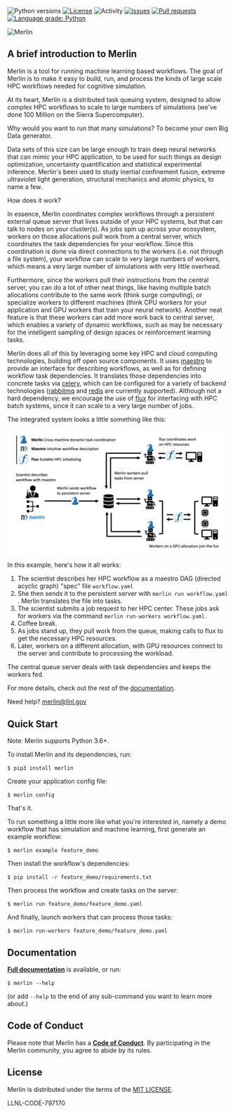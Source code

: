![Python versions](https://img.shields.io/pypi/pyversions/merlin)
[![License](https://img.shields.io/pypi/l/merlin)](https://pypi.org/project/merlin/)
![Activity](https://img.shields.io/github/commit-activity/m/LLNL/merlin)
[![Issues](https://img.shields.io/github/issues/LLNL/merlin)](https://github.com/LLNL/merlin/issues)
[![Pull requests](https://img.shields.io/github/issues-pr/LLNL/merlin)](https://github.com/LLNL/merlin/pulls)
[![Language grade: Python](https://img.shields.io/lgtm/grade/python/g/LLNL/merlin.svg?logo=lgtm&logoWidth=18)](https://lgtm.com/projects/g/LLNL/merlin/context:python)

![Merlin](https://raw.githubusercontent.com/LLNL/merlin/main/docs/images/merlin.png)

## A brief introduction to Merlin
Merlin is a tool for running machine learning based workflows. The goal of
Merlin is to make it easy to build, run, and process the kinds of large
scale HPC workflows needed for cognitive simulation.

At its heart, Merlin is a distributed task queuing system, designed to allow complex
HPC workflows to scale to large numbers of simulations 
(we've done 100 Million on the Sierra Supercomputer).

Why would you want to run that many simulations?
To become your own Big Data generator.

Data sets of this size can be large enough to train deep neural networks
that can mimic your HPC application, to be used for such
things as design optimization, uncertainty quantification and statistical
experimental inference. Merlin's been used to study inertial confinement
fusion, extreme ultraviolet light generation, structural mechanics and
atomic physics, to name a few.

How does it work?

In essence, Merlin coordinates complex workflows through a persistent
external queue server that lives outside of your HPC systems, but that
can talk to nodes on your cluster(s). As jobs spin up across your ecosystem,
workers on those allocations pull work from a central server, which
coordinates the task dependencies for your workflow. Since this coordination
is done via direct connections to the workers (i.e. not through a file
system), your workflow can scale to very large numbers of workers,
which means a very large number of simulations with very little overhead.

Furthermore, since the workers pull their instructions from the central
server, you can do a lot of other neat things, like having multiple
batch allocations contribute to the same work (think surge computing), or
specialize workers to different machines (think CPU workers for your
application and GPU workers that train your neural network). Another
neat feature is that these workers can add more work back to central
server, which enables a variety of dynamic workflows, such as may be
necessary for the intelligent sampling of design spaces or reinforcement
learning tasks.

Merlin does all of this by leveraging some key HPC and cloud computing
technologies, building off open source components. It uses
[maestro]( https://github.com/LLNL/maestrowf) to
provide an interface for describing workflows, as well as for defining
workflow task dependencies. It translates those dependencies into concrete
tasks via [celery](https://docs.celeryproject.org/), 
which can be configured for a variety of backend
technologies ([rabbitmq](https://www.rabbitmq.com) and
[redis](https://redis.io) are currently supported). Although not
a hard dependency, we encourage the use of
[flux](http://flux-framework.org) for interfacing with
HPC batch systems, since it can scale to a very large number of jobs.

The integrated system looks a little something like this:

![A Typical Merlin Workflow](docs/assets/images/merlin_arch.png)

In this example, here's how it all works:

1. The scientist describes her HPC workflow as a maestro DAG (directed acyclic graph)
"spec" file `workflow.yaml`
2. She then sends it to the persistent server with  `merlin run workflow.yaml` .
Merlin translates the file into tasks.
3. The scientist submits a job request to her HPC center. These jobs ask for workers via
the command `merlin run-workers workflow.yaml`.
4. Coffee break.
5. As jobs stand up, they pull work from the queue, making calls to flux to get the 
necessary HPC resources.
5. Later, workers on a different allocation, with GPU resources connect to the 
server and contribute to processing the workload.

The central queue server deals with task dependencies and keeps the workers fed.

For more details, check out the rest of the [documentation](https://merlin.readthedocs.io/).

Need help? <merlin@llnl.gov>

## Quick Start

Note: Merlin supports Python 3.6+.

To install Merlin and its dependencies, run:

    $ pip3 install merlin
    
Create your application config file:

    $ merlin config

That's it.

To run something a little more like what you're interested in,
namely a demo workflow that has simulation and machine learning,
first generate an example workflow:

    $ merlin example feature_demo

Then install the workflow's dependencies:

    $ pip install -r feature_demo/requirements.txt

Then process the workflow and create tasks on the server:

    $ merlin run feature_demo/feature_demo.yaml

And finally, launch workers that can process those tasks:

    $ merlin run-workers feature_demo/feature_demo.yaml


## Documentation
[**Full documentation**](http://merlin.readthedocs.io/) is available, or
run:

    $ merlin --help

(or add `--help` to the end of any sub-command you
want to learn more about.)


## Code of Conduct
Please note that Merlin has a
[**Code of Conduct**](.github/CODE_OF_CONDUCT.md). By participating in
the Merlin community, you agree to abide by its rules.


## License
Merlin is distributed under the terms of the [MIT LICENSE](https://github.com/LLNL/merlin/blob/main/LICENSE).

LLNL-CODE-797170

